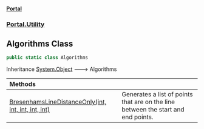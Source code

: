 #### [Portal](index.md 'index')
### [Portal.Utility](Portal.Utility.md 'Portal.Utility')

## Algorithms Class

```csharp
public static class Algorithms
```

Inheritance [System.Object](https://docs.microsoft.com/en-us/dotnet/api/System.Object 'System.Object') &#129106; Algorithms

| Methods | |
| :--- | :--- |
| [BresenhamsLineDistanceOnly(int, int, int, int, int)](Portal.Utility.Algorithms.BresenhamsLineDistanceOnly(int,int,int,int,int).md 'Portal.Utility.Algorithms.BresenhamsLineDistanceOnly(int, int, int, int, int)') | Generates a list of points that are on the line between the start and end points. |
